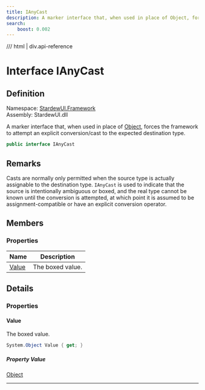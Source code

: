 ```yaml
---
title: IAnyCast
description: A marker interface that, when used in place of Object, forces the framework to attempt an explicit conversion/cast to the expected destination type.
search:
    boost: 0.002
---
```


<link rel="stylesheet" href="/StardewUI/stylesheets/reference.css" />

/// html | div.api-reference

# Interface IAnyCast

## Definition

<div class="api-definition" markdown>

Namespace: [StardewUI.Framework](index.md)  
Assembly: StardewUI.dll  

</div>

A marker interface that, when used in place of [Object](https://learn.microsoft.com/en-us/dotnet/api/system.object), forces the framework to attempt an explicit conversion/cast to the expected destination type.

```cs
public interface IAnyCast
```

## Remarks

Casts are normally only permitted when the source type is actually assignable to the destination type. `IAnyCast` is used to indicate that the source is intentionally ambiguous or boxed, and the real type cannot be known until the conversion is attempted, at which point it is assumed to be assignment-compatible or have an explicit conversion operator.

## Members

### Properties

 | Name | Description |
| --- | --- |
| [Value](#value) | The boxed value. | 

## Details

### Properties

#### Value

The boxed value.

```cs
System.Object Value { get; }
```

##### Property Value

[Object](https://learn.microsoft.com/en-us/dotnet/api/system.object)

-----

